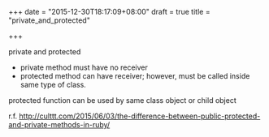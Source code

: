 +++
date = "2015-12-30T18:17:09+08:00"
draft = true
title = "private_and_protected"

+++

private and protected
- private method must have no receiver
- protected method can have receiver; however, must be called inside same type of class.

protected function can be used by same class object or child object

r.f.
http://culttt.com/2015/06/03/the-difference-between-public-protected-and-private-methods-in-ruby/

